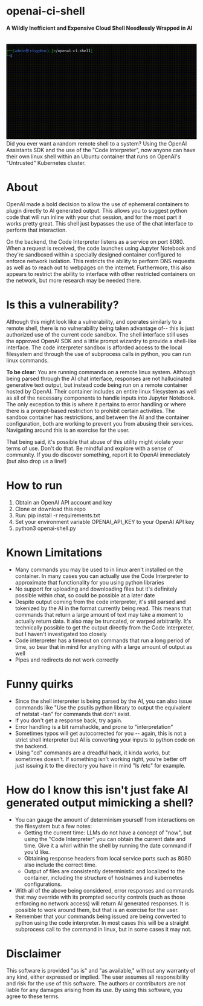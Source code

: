 
# openai-ci-shell
**A Wildly Inefficient and Expensive Cloud Shell Needlessly Wrapped in AI**\
\
\
![Screenshot in action](/screenshot.gif)\
Did you ever want a random remote shell to a system? Using the OpenAI Assistants SDK and the use of the "Code Interpreter", now anyone can have their own linux shell within an Ubuntu container that runs on OpenAI's "Untrusted" Kubernetes cluster. 
# About
OpenAI made a bold decision to allow the use of ephemeral containers to plugin directly to AI generated output. This allows you to suggest python code that will run inline with your chat session, and for the most part it works pretty great. This shell just bypasses the use of the chat interface to perform that interaction.

On the backend, the Code Interpreter listens as a service on port 8080. When a request is received, the code launches using Jupyter Notebook and they're sandboxed within a specially designed container configured to enforce network isolation. This restricts the ability to perform DNS requests as well as to reach out to webpages on the internet. Furthermore, this also appears to restrict the ability to interface with other restricted containers on the network, but more research may be needed there.

# Is this a vulnerability?
Although this might look like a vulnerability, and operates similarly to a remote shell, there is no vulnerability being taken advantage of-- this is just authorized use of the current code sandbox. The shell interface still uses the approved OpenAI SDK and a little prompt wizardry to provide a shell-like interface. The code interpreter sandbox is afforded access to the local filesystem and through the use of subprocess calls in python, you can run linux commands.

**To be clear**: You are running commands on a remote linux system. Although being parsed through the AI chat interface, responses are not hallucinated generative text output, but instead code being run on a remote container hosted by OpenAI. Their container includes an entire linux filesystem as well as all of the necessary components to handle inputs into Jupyter Notebook. The only exception to this is where it pertains to error handling or where there is a prompt-based restriction to prohibit certain activities. The sandbox container has restrictions, and between the AI and the container configuration, both are working to prevent you from abusing their services. Navigating around this is an exercise for the user. 

That being said, it's possible that abuse of this utility might violate your terms of use. Don't do that. Be mindful and explore with a sense of community. If you do discover something, report it to OpenAI immediately (but also drop us a line!)

# How to run

 1. Obtain an OpenAI API account and key 
 2. Clone or download this repo
 3. Run: pip install -r requirements.txt
 4. Set your environment variable OPENAI_API_KEY to your OpenAI API key
 4. python3 openai-shell.py

# Known Limitations
- Many commands you may be used to in linux aren't installed on the container. In many cases you can actually use the Code Interpreter to approximate that functionality for you using python libraries
- No support for uploading and downloading files but it's definitely possible within chat, so could be possible at a later date
- Despite output coming from the code interpreter, it's still parsed and tokenized by the AI in the format currently being read. This means that commands that return a large amount of text may take a moment to actually return data. It also may be truncated, or warped arbitrarily. It's technically possible to get the output directly from the Code Interpreter, but I haven't investigated too closely
- Code interpreter has a timeout on commands that run a long period of time, so bear that in mind for anything with a large amount of output as well
- Pipes and redirects do not work correctly

# Funny quirks
- Since the shell interpreter is being parsed by the AI, you can also issue commands like "Use the psutils python library to output the equivalent of netstat -tan" for commands that don't exist. 
- If you don't get a response back, try again. 
- Error handling is a bit ramshackle, and prone to "interpretation"
- Sometimes typos will get autocorrected for you -- again, this is not a strict shell interpreter but AI is converting your inputs to python code on the backend.
- Using "cd" commands are a dreadful hack, it kinda works, but sometimes doesn't. If something isn't working right, you're better off just issuing it to the directory you have in mind "ls /etc" for example.

# How do I know this isn't just fake AI generated output mimicking a shell?
- You can gauge the amount of determinism yourself from interactions on the filesystem but a few notes:
  - Getting the current time: LLMs do not have a concept of "now", but using the "Code Interpreter" you can obtain the current date and time. Give it a whirl within the shell by running the date command if you'd like. 
  - Obtaining response headers from local service ports such as 8080 also include the correct time.
  - Output of files are consistently deterministic and localized to the container, including the structure of hostnames and kubernetes configurations.
- With all of the above being considered, error responses and commands that may override with its prompted security controls (such as those enforcing no network access) will return AI generated responses. It is possible to work around them, but that is an exercise for the user.
- Remember that your commands being issued are being converted to python using the code interpreter. In most cases this will be a straight subprocess call to the command in linux, but in some cases it may not. 

# Disclaimer
This software is provided "as is" and "as available," without any warranty of any kind, either expressed or implied. The user assumes all responsibility and risk for the use of this software. The authors or contributors are not liable for any damages arising from its use. By using this software, you agree to these terms.
